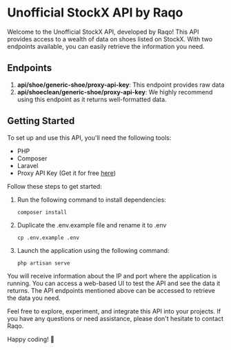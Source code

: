 # Unofficial StockX API by Raqo

Welcome to the Unofficial StockX API, developed by Raqo! This API provides access to a wealth of data on shoes listed on StockX. With two endpoints available, you can easily retrieve the information you need.

## Endpoints

1. **api/shoe/generic-shoe/proxy-api-key**: This endpoint provides raw data
2. **api/shoeclean/generic-shoe/proxy-api-key**: We highly recommend using this endpoint as it returns well-formatted data.

## Getting Started

To set up and use this API, you'll need the following tools:

- PHP
- Composer
- Laravel
- Proxy API Key (Get it for free [here](https://fas.st/t/f8U46NrZ))

Follow these steps to get started:

1. Run the following command to install dependencies:
   ```
   composer install
   ```
2. Duplicate the .env.example file and rename it to .env
   ```
   cp .env.example .env
   ```

3. Launch the application using the following command:
   ```
   php artisan serve
   ```

You will receive information about the IP and port where the application is running. You can access a web-based UI to test the API and see the data it returns. The API endpoints mentioned above can be accessed to retrieve the data you need.

Feel free to explore, experiment, and integrate this API into your projects. If you have any questions or need assistance, please don't hesitate to contact Raqo.

Happy coding! 🚀



